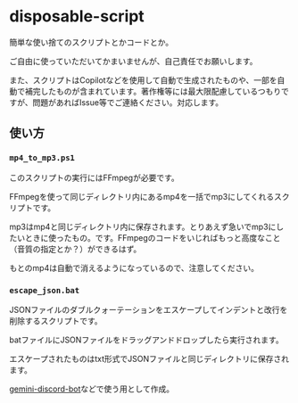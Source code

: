 # disposable-script
簡単な使い捨てのスクリプトとかコードとか。

ご自由に使っていただいてかまいませんが、自己責任でお願いします。

また、スクリプトはCopilotなどを使用して自動で生成されたものや、一部を自動で補完したものが含まれています。著作権等には最大限配慮しているつもりですが、問題があればIssue等でご連絡ください。対応します。

## 使い方

### `mp4_to_mp3.ps1`

このスクリプトの実行にはFFmpegが必要です。

FFmpegを使って同じディレクトリ内にあるmp4を一括でmp3にしてくれるスクリプトです。

mp3はmp4と同じディレクトリ内に保存されます。とりあえず急いでmp3にしたいときに使ったもの。です。FFmpegのコードをいじればもっと高度なこと（音質の指定とか？）ができるはず。

もとのmp4は自動で消えるようになっているので、注意してください。

### `escape_json.bat`

JSONファイルのダブルクォーテーションをエスケープしてインデントと改行を削除するスクリプトです。

batファイルにJSONファイルをドラッグアンドドロップしたら実行されます。

エスケープされたものはtxt形式でJSONファイルと同じディレクトリに保存されます。

[gemini-discord-bot](https://github.com/konoka-iori/gemini-discord-bot)などで使う用として作成。
